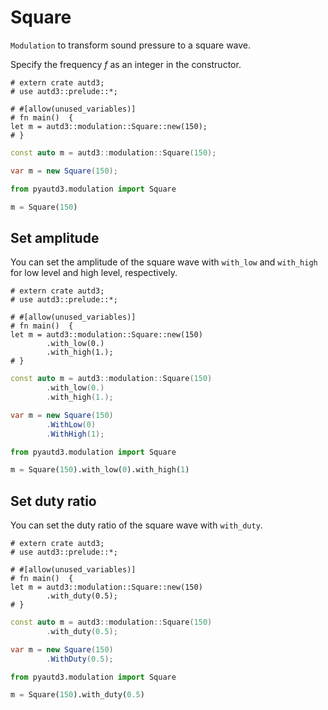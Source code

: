 # Square

`Modulation` to transform sound pressure to a square wave.

Specify the frequency $f$ as an integer in the constructor.

```rust,edition2021
# extern crate autd3;
# use autd3::prelude::*;

# #[allow(unused_variables)]
# fn main()  {
let m = autd3::modulation::Square::new(150);
# }
```

```cpp
const auto m = autd3::modulation::Square(150);
```

```cs
var m = new Square(150);
```

```python
from pyautd3.modulation import Square

m = Square(150)
```
## Set amplitude

You can set the amplitude of the square wave with `with_low` and `with_high` for low level and high level, respectively.

```rust,edition2021
# extern crate autd3;
# use autd3::prelude::*;

# #[allow(unused_variables)]
# fn main()  {
let m = autd3::modulation::Square::new(150)
        .with_low(0.)
        .with_high(1.);
# }
```

```cpp
const auto m = autd3::modulation::Square(150)
        .with_low(0.)
        .with_high(1.);
```

```cs
var m = new Square(150)
        .WithLow(0)
        .WithHigh(1);
```

```python
from pyautd3.modulation import Square

m = Square(150).with_low(0).with_high(1)
```

## Set duty ratio

You can set the duty ratio of the square wave with `with_duty`.

```rust,edition2021
# extern crate autd3;
# use autd3::prelude::*;

# #[allow(unused_variables)]
# fn main()  {
let m = autd3::modulation::Square::new(150)
        .with_duty(0.5);
# }
```

```cpp
const auto m = autd3::modulation::Square(150)
        .with_duty(0.5);
```

```cs
var m = new Square(150)
        .WithDuty(0.5);
```

```python
from pyautd3.modulation import Square

m = Square(150).with_duty(0.5)
```